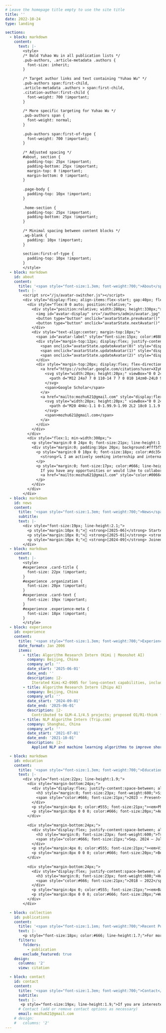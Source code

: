 ```yaml
---
# Leave the homepage title empty to use the site title
title: ''
date: 2022-10-24
type: landing

sections:
  - block: markdown
    content:
      text: |-
        <style>
        /* Bold Yuhao Wu in all publication lists */
        .pub-authors, .article-metadata .authors {
          font-size: inherit;
        }
        
        /* Target author links and text containing "Yuhao Wu" */
        .pub-authors span:first-child,
        .article-metadata .authors > span:first-child,
        .citation-author:first-child {
          font-weight: 700 !important;
        }
        
        /* More specific targeting for Yuhao Wu */
        .pub-authors span {
          font-weight: normal;
        }
        
        .pub-authors span:first-of-type {
          font-weight: 700 !important;
        }
        
        /* Adjusted spacing */
        #about, section {
          padding-top: 25px !important;
          padding-bottom: 25px !important;
          margin-top: 0 !important;
          margin-bottom: 0 !important;
        }
        
        .page-body {
          padding-top: 10px !important;
        }
        
        .home-section {
          padding-top: 25px !important;
          padding-bottom: 25px !important;
        }
        
        /* Minimal spacing between content blocks */
        .wg-blank {
          padding: 10px !important;
        }
        
        section:first-of-type {
          padding-top: 10px !important;
        }
        </style>
  - block: markdown
    id: about
    content:
      title: '<span style="font-size:1.3em; font-weight:700;">About</span>'
      text: |-
        <script src="/js/avatar-switcher.js"></script>
        <div style="display:flex; align-items:flex-start; gap:40px; flex-wrap:wrap;">
          <div style="flex:0 0 auto; position:relative;">
            <div style="position:relative; width:280px; height:330px;">
              <img id="avatar-display" src="/authors/admin/avatar.jpg" alt="Profile photo" style="width:100%; height:100%; border-radius:12px; box-shadow:0 8px 24px rgba(0,0,0,0.15); object-fit:cover; transition:opacity 0.3s ease;">
              <button type="button" onclick="avatarState.prevAvatar()" onmouseover="this.style.background='#0066cc';this.style.color='white';this.style.transform='translateY(-50%) scale(1.1)';" onmouseout="this.style.background='rgba(255,255,255,0.95)';this.style.color='#333';this.style.transform='translateY(-50%) scale(1)';" style="position:absolute; left:-20px; top:50%; transform:translateY(-50%); background:rgba(255,255,255,0.95); border:2px solid #e0e0e0; border-radius:8px; width:42px; height:52px; cursor:pointer; font-size:26px; display:flex; align-items:center; justify-content:center; box-shadow:0 4px 12px rgba(0,0,0,0.2); transition:all 0.3s ease; font-weight:bold; color:#333; z-index:10;">‹</button>
              <button type="button" onclick="avatarState.nextAvatar()" onmouseover="this.style.background='#0066cc';this.style.color='white';this.style.transform='translateY(-50%) scale(1.1)';" onmouseout="this.style.background='rgba(255,255,255,0.95)';this.style.color='#333';this.style.transform='translateY(-50%) scale(1)';" style="position:absolute; right:-20px; top:50%; transform:translateY(-50%); background:rgba(255,255,255,0.95); border:2px solid #e0e0e0; border-radius:8px; width:42px; height:52px; cursor:pointer; font-size:26px; display:flex; align-items:center; justify-content:center; box-shadow:0 4px 12px rgba(0,0,0,0.2); transition:all 0.3s ease; font-weight:bold; color:#333; z-index:10;">›</button>
            </div>
            <div style="text-align:center; margin-top:18px;">
              <span id="avatar-label" style="font-size:15px; color:#888;">Professional</span>
              <div style="margin-top:12px; display:flex; justify-content:center; gap:10px;">
                <span onclick="avatarState.updateAvatar(0)" style="display:inline-block; width:36px; height:7px; border-radius:3px; background:#0066cc; cursor:pointer; transition:all 0.3s ease;" id="dot-0"></span>
                <span onclick="avatarState.updateAvatar(1)" style="display:inline-block; width:36px; height:7px; border-radius:3px; background:#ccc; cursor:pointer; transition:all 0.3s ease;" id="dot-1"></span>
                <span onclick="avatarState.updateAvatar(2)" style="display:inline-block; width:36px; height:7px; border-radius:3px; background:#ccc; cursor:pointer; transition:all 0.3s ease;" id="dot-2"></span>
              </div>
              <div style="margin-top:20px; display:flex; flex-direction:column; gap:10px; align-items:center;">
                <a href="https://scholar.google.com/citations?user=XIyHTG0AAAAJ" target="_blank" rel="noopener" style="display:flex; align-items:center; gap:8px; color:#0066cc; text-decoration:none; font-size:16px; transition:color 0.3s ease;" onmouseover="this.style.color='#004499'" onmouseout="this.style.color='#0066cc'">
                  <svg style="width:20px; height:20px;" viewBox="0 0 24 24" fill="currentColor">
                    <path d="M12 24a7 7 0 110-14 7 7 0 010 14zm0-24L0 9.5l4.838 3.94A8 8 0 0112 9a8 8 0 017.162 4.44L24 9.5z"/>
                  </svg>
                  <span>Google Scholar</span>
                </a>
                <a href="mailto:mozhu621@gmail.com" style="display:flex; align-items:center; gap:8px; color:#0066cc; text-decoration:none; font-size:16px; transition:color 0.3s ease;" onmouseover="this.style.color='#004499'" onmouseout="this.style.color='#0066cc'">
                  <svg style="width:20px; height:20px;" viewBox="0 0 24 24" fill="currentColor">
                    <path d="M20 4H4c-1.1 0-1.99.9-1.99 2L2 18c0 1.1.9 2 2 2h16c1.1 0 2-.9 2-2V6c0-1.1-.9-2-2-2zm0 4l-8 5-8-5V6l8 5 8-5v2z"/>
                  </svg>
                  <span>mozhu621@gmail.com</span>
                </a>
              </div>
            </div>
          </div>
          <div style="flex:1; min-width:300px;">
            <p style="margin:0 0 24px 0; font-size:21px; line-height:1.8; color:#333;">I am a third-year PhD candidate at the Singapore University of Technology and Design (SUTD), advised by Prof. <a href="https://info.roylee.sg/" target="_blank" rel="noopener">Roy Ka-Wei Lee</a>. My research focuses on long-form generation and long-context capabilities of LLMs, spanning data generation, chain-of-thought and planning, RL-based training and alignment, and rigorous end-to-end evaluation for long text, code, and reasoning.</p>
            <div style="margin:0; padding:16px 20px; background:#fff5f5; border-left:4px solid #dc3545; border-radius:6px;">
              <p style="margin:0 0 10px 0; font-size:18px; color:#dc3545; line-height:1.7;">
                <strong>🔍 I am actively seeking internship and international exchange opportunities.</strong>
              </p>
              <p style="margin:0; font-size:17px; color:#666; line-height:1.6;">
                If you have any opportunities or would like to collaborate, please feel free to reach out: 
                <a href="mailto:mozhu621@gmail.com" style="color:#0066cc; text-decoration:none; font-weight:500;">mozhu621@gmail.com</a>
              </p>
            </div>
          </div>
        </div>
  - block: markdown
    id: news
    content:
      title: '<span style="font-size:1.3em; font-weight:700;">News</span>'
      subtitle:
      text: |-
        <div style="font-size:19px; line-height:2.1;">
          <p style="margin:10px 0;">📢 <strong>[2025-06]</strong> Started as Algorithm Research Intern at <strong>Kimi (Moonshot AI)</strong>.</p>
          <p style="margin:10px 0;">🎉 <strong>[2025-01]</strong> <strong>LongGenBench</strong> accepted to <strong>ICLR 2025</strong> (main track).</p>
          <p style="margin:10px 0;">🚀 <strong>[2024-09]</strong> Joined <strong>Zhipu AI</strong> as Algorithm Research Intern, collaborating closely with <a href="https://bys0318.github.io/" target="_blank" rel="noopener" style="color:#0066cc; text-decoration:none;">Yushi Bai</a>.</p>
        </div>
  - block: markdown
    content:
      text: |-
        <style>
        #experience .card-title {
          font-size: 22px !important;
        }
        #experience .organization {
          font-size: 20px !important;
        }
        #experience .card-text {
          font-size: 19px !important;
        }
        #experience .experience-meta {
          font-size: 18px !important;
        }
        </style>
  - block: experience
    id: experience
    content:
      title: '<span style="font-size:1.3em; font-weight:700;">Experience</span>'
      date_format: Jan 2006
      items:
        - title: Algorithm Research Intern (Kimi | Moonshot AI)
          company: Beijing, China
          company_url: ''
          date_start: '2025-06-01'
          date_end: ''
          description: |2-
            Iterated Kimi-K2-0905 for long-context capabilities, including synthetic data for long text/code and evaluation for code reasoning and generation.
        - title: Algorithm Research Intern (Zhipu AI)
          company: Beijing, China
          company_url: ''
          date_start: '2024-09-01'
          date_end: '2025-06-01'
          description: |2-
            Contributed to GLM-4.1/4.5 projects; proposed O1/R1-think framework for long-form generation (hierarchical SFT + DPO & Pure RL).
        - title: NLP Algorithm Intern (Trip.com)
          company: Shanghai, China
          company_url: ''
          date_start: '2021-07-01'
          date_end: '2021-10-01'
          description: |2-
            Applied NLP and machine learning algorithms to improve short-text matching performance by 9%. Designed intelligent dialogue systems for customer service. Authored a granted patent (CN Patent Number: 202111234433X) as first author.

  - block: markdown
    id: education
    content:
      title: '<span style="font-size:1.3em; font-weight:700;">Education</span>'
      text: |-
        <div style="font-size:22px; line-height:1.9;">
          <div style="margin-bottom:24px;">
            <div style="display:flex; justify-content:space-between; align-items:baseline; margin-bottom:8px;">
              <h3 style="margin:0; font-size:23px; font-weight:600;">Singapore University of Technology and Design (SUTD)</h3>
              <span style="color:#666; font-size:21px;">2023 — Present</span>
            </div>
            <p style="margin:4px 0; color:#555; font-size:21px;"><em>Ph.D. Student</em> in Natural Language Processing</p>
            <p style="margin:8px 0 0 0; color:#666; font-size:20px;">Advisor: Prof. <a href="https://info.roylee.sg/" target="_blank" style="color:#0066cc; text-decoration:none;">Roy Ka-Wei Lee</a></p>
          </div>
          
          <div style="margin-bottom:24px;">
            <div style="display:flex; justify-content:space-between; align-items:baseline; margin-bottom:8px;">
              <h3 style="margin:0; font-size:23px; font-weight:600;">Tsinghua University (THU)</h3>
              <span style="color:#666; font-size:21px;">Sep. 2024 — Jul. 2025</span>
            </div>
            <p style="margin:4px 0; color:#555; font-size:21px;"><em>Visiting Ph.D. Student</em> at Knowledge Engineering Group (KEG)</p>
            <p style="margin:8px 0 0 0; color:#666; font-size:20px;">Beijing, China</p>
          </div>
          
          <div style="margin-bottom:24px;">
            <div style="display:flex; justify-content:space-between; align-items:baseline; margin-bottom:8px;">
              <h3 style="margin:0; font-size:23px; font-weight:600;">Huazhong Agricultural University</h3>
              <span style="color:#666; font-size:21px;">2018 — 2022</span>
            </div>
            <p style="margin:4px 0; color:#555; font-size:21px;"><em>Bachelor's Degree</em> in Mathematics</p>
            <p style="margin:8px 0 0 0; color:#666; font-size:20px;">Wuhan, Hubei, China</p>
          </div>
        </div>

  - block: collection
    id: publications
    content:
      title: '<span style="font-size:1.1em; font-weight:700;">Recent Publications</span>'
      text: |-
        <p style="font-size:18px; color:#666; line-height:1.7;">For more publications, please visit the <a href="./publication/" style="color:#0066cc; text-decoration:none; font-weight:500;">publications page</a>.</p>
      filters:
        folders:
          - publication
        exclude_featured: true
    design:
      columns: '2'
      view: citation

  - block: contact
    id: contact
    content:
      title: '<span style="font-size:1.3em; font-weight:700;">Contact</span>'
      subtitle:
      text: |-
       <p style="font-size:19px; line-height:1.9;">If you are interested in my work or would like to collaborate, feel free to email me.</p>
      # Contact (add or remove contact options as necessary)
      email: mozhu621@gmail.com
    # design:
    #   columns: '2'
---
```

